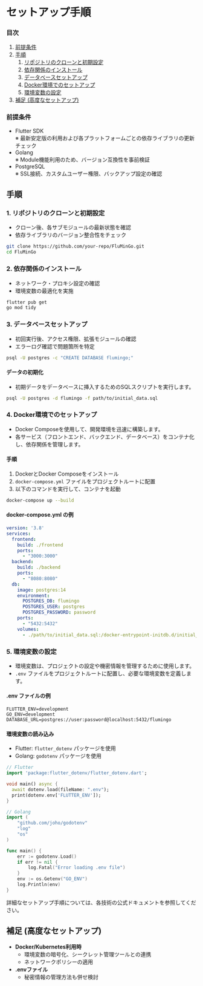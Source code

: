 # セットアップ手順

### 目次
1. [前提条件](#前提条件)
2. [手順](#手順)
   1. [リポジトリのクローンと初期設定](#1-リポジトリのクローンと初期設定)
   2. [依存関係のインストール](#2-依存関係のインストール)
   3. [データベースセットアップ](#3-データベースセットアップ)
   4. [Docker環境でのセットアップ](#4-Docker環境でのセットアップ)
   5. [環境変数の設定](#5-環境変数の設定)
3. [補足 (高度なセットアップ)](#補足-高度なセットアップ)

### 前提条件
- Flutter SDK  
  ※ 最新安定版の利用および各プラットフォームごとの依存ライブラリの更新チェック
- Golang  
  ※ Module機能利用のため、バージョン互換性を事前検証
- PostgreSQL  
  ※ SSL接続、カスタムユーザー権限、バックアップ設定の確認

## 手順

### 1. リポジトリのクローンと初期設定
- クローン後、各サブモジュールの最新状態を確認
- 依存ライブラリのバージョン整合性をチェック
```bash
git clone https://github.com/your-repo/FluMinGo.git
cd FluMinGo
```

### 2. 依存関係のインストール
- ネットワーク・プロキシ設定の確認
- 環境変数の最適化を実施
```bash
flutter pub get
go mod tidy
```

### 3. データベースセットアップ
- 初回実行後、アクセス権限、拡張モジュールの確認
- エラーログ確認で問題箇所を特定
```bash
psql -U postgres -c "CREATE DATABASE flumingo;"
```

#### データの初期化
- 初期データをデータベースに挿入するためのSQLスクリプトを実行します。
```bash
psql -U postgres -d flumingo -f path/to/initial_data.sql
```

### 4. Docker環境でのセットアップ
- Docker Composeを使用して、開発環境を迅速に構築します。
- 各サービス（フロントエンド、バックエンド、データベース）をコンテナ化し、依存関係を管理します。

#### 手順
1. DockerとDocker Composeをインストール
2. `docker-compose.yml` ファイルをプロジェクトルートに配置
3. 以下のコマンドを実行して、コンテナを起動
```bash
docker-compose up --build
```

#### docker-compose.yml の例
```yaml
version: '3.8'
services:
  frontend:
    build: ./frontend
    ports:
      - "3000:3000"
  backend:
    build: ./backend
    ports:
      - "8080:8080"
  db:
    image: postgres:14
    environment:
      POSTGRES_DB: flumingo
      POSTGRES_USER: postgres
      POSTGRES_PASSWORD: password
    ports:
      - "5432:5432"
    volumes:
      - ./path/to/initial_data.sql:/docker-entrypoint-initdb.d/initial_data.sql
```

### 5. 環境変数の設定
- 環境変数は、プロジェクトの設定や機密情報を管理するために使用します。
- `.env` ファイルをプロジェクトルートに配置し、必要な環境変数を定義します。

#### .env ファイルの例
```plaintext
FLUTTER_ENV=development
GO_ENV=development
DATABASE_URL=postgres://user:password@localhost:5432/flumingo
```

#### 環境変数の読み込み
- Flutter: `flutter_dotenv` パッケージを使用
- Golang: `godotenv` パッケージを使用

```dart
// Flutter
import 'package:flutter_dotenv/flutter_dotenv.dart';

void main() async {
  await dotenv.load(fileName: ".env");
  print(dotenv.env['FLUTTER_ENV']);
}
```

```go
// Golang
import (
    "github.com/joho/godotenv"
    "log"
    "os"
)

func main() {
    err := godotenv.Load()
    if err != nil {
        log.Fatal("Error loading .env file")
    }
    env := os.Getenv("GO_ENV")
    log.Println(env)
}
```

詳細なセットアップ手順については、各技術の公式ドキュメントを参照してください。

## 補足 (高度なセットアップ)
- **Docker/Kubernetes利用時**  
  - 環境変数の暗号化、シークレット管理ツールとの連携
  - ネットワークポリシーの適用
- **.envファイル**  
  - 秘密情報の管理方法も併せ検討
